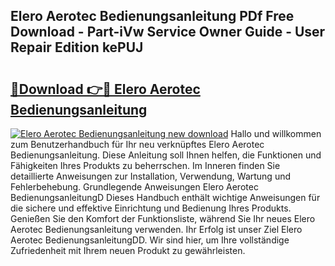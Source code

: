 ## Elero Aerotec Bedienungsanleitung PDf Free Download - Part-iVw Service Owner Guide - User Repair Edition kePUJ

# <h2><a href="http://df662uy.blite.top/?on=Elero+Aerotec+Bedienungsanleitung">🔗Download 👉🔴 Elero Aerotec Bedienungsanleitung</a></h2>

[![Elero Aerotec Bedienungsanleitung new download](https://i.imgur.com/lujVjoI.png)](http://df662uy.blite.top/?on=Elero+Aerotec+Bedienungsanleitung)
Hallo und willkommen zum Benutzerhandbuch für Ihr neu verknüpftes Elero Aerotec Bedienungsanleitung. Diese Anleitung soll Ihnen helfen, die Funktionen und Fähigkeiten Ihres Produkts zu beherrschen. Im Inneren finden Sie detaillierte Anweisungen zur Installation, Verwendung, Wartung und Fehlerbehebung. Grundlegende Anweisungen Elero Aerotec BedienungsanleitungD Dieses Handbuch enthält wichtige Anweisungen für die sichere und effektive Einrichtung und Bedienung Ihres Produkts. Genießen Sie den Komfort der Funktionsliste, während Sie Ihr neues Elero Aerotec Bedienungsanleitung verwenden. Ihr Erfolg ist unser Ziel Elero Aerotec BedienungsanleitungDD. Wir sind hier, um Ihre vollständige Zufriedenheit mit Ihrem neuen Produkt zu gewährleisten.
